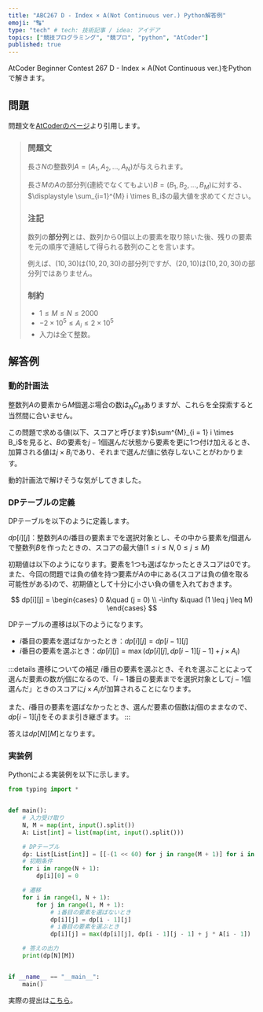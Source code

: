 ```yaml
---
title: "ABC267 D - Index × A(Not Continuous ver.) Python解答例"
emoji: "🔠"
type: "tech" # tech: 技術記事 / idea: アイデア
topics: ["競技プログラミング", "競プロ", "python", "AtCoder"]
published: true
---
```


AtCoder Beginner Contest 267 D - Index × A(Not Continuous ver.)をPythonで解きます。

## 問題

問題文を[AtCoderのページ](https://atcoder.jp/contests/abc267/tasks/abc267_d)より引用します。

> ### 問題文
>
> 長さ$N$の整数列$A=(A_1,A_2,\dots,A_N)$が与えられます。
>
> 長さ$M$の$A$の部分列(連続でなくてもよい)$B=(B_1,B_2,\dots,B_M)$に対する、$\displaystyle \sum_{i=1}^{M} i \times B_i$の最大値を求めてください。
>
> ### 注記
>
> 数列の**部分列**とは、数列から$0$個以上の要素を取り除いた後、残りの要素を元の順序で連結して得られる数列のことを言います。
>
> 例えば、$(10, 30)$は$(10, 20, 30)$の部分列ですが、$(20, 10)$は$(10, 20, 30)$の部分列ではありません。
>
> ### 制約
>
> - $1 \le M \le N \le 2000$
> - $- 2 \times 10^5 \le A_i \le 2 \times 10^5$
> - 入力は全て整数。

## 解答例

### 動的計画法

整数列$A$の要素から$M$個選ぶ場合の数は${}_N C_M$ありますが、これらを全探索すると当然間に合いません。

この問題で求める値(以下、スコアと呼びます)$\sum^{M}_{i = 1} i \times B_i$を見ると、$B$の要素を$j - 1$個選んだ状態から要素を更に1つ付け加えるとき、加算される値は$j \times B_i$であり、それまで選んだ値に依存しないことがわかります。

動的計画法で解けそうな気がしてきました。

### DPテーブルの定義

DPテーブルを以下のように定義します。

$dp[i][j]$：整数列$A$の$i$番目の要素までを選択対象とし、その中から要素を$j$個選んで整数列$B$を作ったときの、スコアの最大値($1 \leq i \leq N, 0 \leq j \leq M$)

初期値は以下のようになります。要素を1つも選ばなかったときスコアは0です。また、今回の問題では負の値を持つ要素が$A$の中にある(スコアは負の値を取る可能性がある)ので、初期値として十分に小さい負の値を入れておきます。

$$
dp[i][j] =
\begin{cases}
0 &\quad (j = 0) \\
-\infty &\quad (1 \leq j \leq M)
\end{cases}
$$

DPテーブルの遷移は以下のようになります。

- $i$番目の要素を選ばなかったとき：$dp[i][j] = dp[i - 1][j]$
- $i$番目の要素を選ぶとき：$dp[i][j] = \max(dp[i][j], dp[i - 1][j - 1] + j \times A_i)$

:::details 遷移についての補足
$i$番目の要素を選ぶとき、それを選ぶことによって選んだ要素の数が$j$個になるので、「$i - 1$番目の要素までを選択対象として$j - 1$個選んだ」ときのスコアに$j \times A_i$が加算されることになります。

また、$i$番目の要素を選ばなかったとき、選んだ要素の個数は$j$個のままなので、$dp[i - 1][j]$をそのまま引き継ぎます。
:::

答えは$dp[N][M]$となります。

### 実装例

Pythonによる実装例を以下に示します。

```python:d.py
from typing import *


def main():
    # 入力受け取り
    N, M = map(int, input().split())
    A: List[int] = list(map(int, input().split()))

    # DPテーブル
    dp: List[List[int]] = [[-(1 << 60) for j in range(M + 1)] for i in range(N + 1)]
    # 初期条件
    for i in range(N + 1):
        dp[i][0] = 0

    # 遷移
    for i in range(1, N + 1):
        for j in range(1, M + 1):
            # i番目の要素を選ばないとき
            dp[i][j] = dp[i - 1][j]
            # i番目の要素を選ぶとき
            dp[i][j] = max(dp[i][j], dp[i - 1][j - 1] + j * A[i - 1])

    # 答えの出力
    print(dp[N][M])


if __name__ == "__main__":
    main()
```

実際の提出は[こちら](https://atcoder.jp/contests/abc267/submissions/34592237)。
